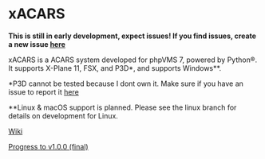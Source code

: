 # xACARS
**This is still in early development, expect issues! If you find issues, create a new issue [here](https://github.com/slimit75/xACARS/issues/new)**

xACARS is a ACARS system developed for phpVMS 7, powered by Python®. It supports X-Plane 11, FSX, and P3D*, and supports Windows**.

*P3D cannot be tested because I dont own it. Make sure if you have an issue to report it [here](https://github.com/slimit75/xACARS/issues/new)

**Linux & macOS support is planned. Please see the linux branch for details on development for Linux.

[Wiki](https://github.com/slimit75/xACARS/wiki)

[Progress to v1.0.0 (final)](https://github.com/slimit75/xACARS/projects/1)
